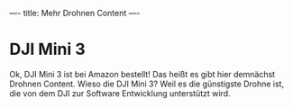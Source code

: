 —-
title: Mehr Drohnen Content
—-

# DJI Mini 3

Ok, DJI Mini 3 ist bei Amazon bestellt! 
Das heißt es gibt hier demnächst Drohnen Content. 
Wieso die DJI Mini 3? Weil es die günstigste Drohne ist,
die von dem DJI zur Software Entwicklung unterstützt wird.
